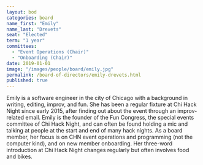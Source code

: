 ```yaml
---
layout: bod
categories: board
name_first: "Emily"
name_last: "Drevets"
seat: "Elected"
term: "1 year"
committees:
  - "Event Operations (Chair)"
  - "Onboarding (Chair)"
date: 2019-01-01
image: "/images/people/board/emily.jpg"
permalink: /board-of-directors/emily-drevets.html
published: true
---
```


Emily is a software engineer in the city of Chicago with a background in writing, editing, improv, and fun. She has been a regular fixture at Chi Hack Night since early 2015, after finding out about the event through an improv-related email. Emily is the founder of the Fun Congress, the special events committee of Chi Hack Night, and can often be found holding a mic and talking at people at the start and end of many hack nights. As a board member, her focus is on CHN event operations and programming (not the computer kind), and on new member onboarding. Her three-word introduction at Chi Hack Night changes regularly but often involves food and bikes. 